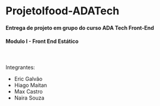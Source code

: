 # ProjetoIfood-ADATech

####  Entrega de projeto em grupo do curso ADA Tech Front-End
#### Modulo I - Front End Estático

<br><br>
 Integrantes: 
 - Eric Galvão
 - Hiago Maitan
 - Max Castro
 - Naira Souza
 
